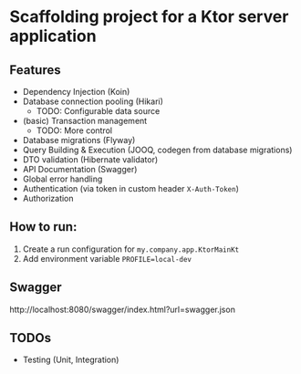 # Scaffolding project for a Ktor server application

## Features

* Dependency Injection (Koin)
* Database connection pooling (Hikari)
    * TODO: Configurable data source
* (basic) Transaction management
    * TODO: More control  
* Database migrations (Flyway)
* Query Building & Execution (JOOQ, codegen from database migrations) 
* DTO validation (Hibernate validator)
* API Documentation (Swagger)
* Global error handling
* Authentication (via token in custom header `X-Auth-Token`)
* Authorization

## How to run: 

1. Create a run configuration for `my.company.app.KtorMainKt`
2. Add environment variable `PROFILE=local-dev`

## Swagger

http://localhost:8080/swagger/index.html?url=swagger.json

## TODOs

* Testing (Unit, Integration)
